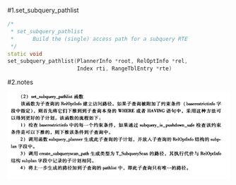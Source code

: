 #1.set_subquery_pathlist

```cpp
/*
 * set_subquery_pathlist
 *      Build the (single) access path for a subquery RTE
 */
static void
set_subquery_pathlist(PlannerInfo *root, RelOptInfo *rel,
                      Index rti, RangeTblEntry *rte)
```

#2.notes

![](../images/2.png)